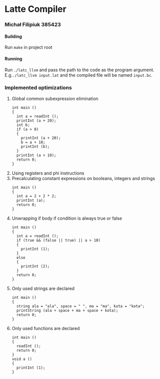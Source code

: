 # Latte Compiler
### Michał Filipiuk 385423


#### Building
Run `make` in project root

#### Running
Run `./latc_llvm` and pass the path to the code as the program argument.  
E.g.`./latc_llvm input.lat` and the compiled file will be named `input.bc`.

### Implemented optimizations
1. Global common subexpression elimination
    ```
    int main ()
    {
      int a = readInt ();
      printInt (a + 20);
      int b;
      if (a > 0)
      {
        printInt (a + 20);
        b = a + 10;
        printInt (b);
      }
      printInt (a + 10);
      return 0;
    }
    ```
2. Using registers and phi instructions
3. Precalculating constant expressions on booleans, integers and strings  
    ```
    int main ()
    {
      int a = 2 + 2 * 2;
      printInt (a);
      return 0;
    }
    ```
4. Unwrapping if body if condition is always true or false
    ```
    int main ()
    {
      int a = readInt ();
      if (true && (false || true) || a > 10)
      {
        printInt (1);
      }
      else
      {
        printInt (2);
      }
      return 0;
    }
    ```
5. Only used strings are declared
    ```
    int main ()
    {
      string ala = "ala", space = " ", ma = "ma", kota = "kota";
      printString (ala + space + ma + space + kota);
      return 0;
    }
    ```
6. Only used functions are declared
    ```
    int main ()
    {
      readInt ();
      return 0;
    }
    void a ()
    {
      printInt (1);
    }
    ```